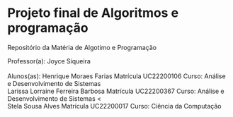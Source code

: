 # Projeto final de Algoritmos e programação

Repositório da Matéria de Algotimo e Programação

Professor(a): Joyce Siqueira
<br/> <br/> Alunos(as): Henrique Moraes Farias               Matrícula UC22200106            Curso: Análise e Desenvolvimento de Sistemas
             <br/> Larissa Lorraine Ferreira Barbosa    Matrícula UC22200367           Curso: Análise e Desenvolvimento de Sistemas
           <<br/>  Stela Sousa Alves                    Matrícula UC22200017          Curso: Ciência da Computação
